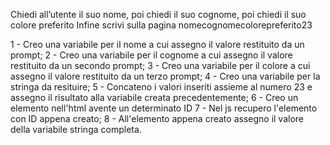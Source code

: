 Chiedi all’utente il suo nome,
poi chiedi il suo cognome,
poi chiedi il suo colore preferito
Infine scrivi sulla pagina nomecognomecolorepreferito23

1 - Creo una variabile per il nome a cui assegno il valore restituito da un prompt;
2 - Creo una variabile per il cognome a cui assegno il valore restituito da un secondo prompt;
3 - Creo una variabile per il colore a cui assegno il valore restituito da un terzo prompt;
4 - Creo una variabile per la stringa da resituire;
5 - Concateno i valori inseriti assieme al numero 23 e assegno il risultato alla variabile creata precedentemente;
6 - Creo un elemento nell'html avente un determinato ID
7 - Nel js recupero l'elemento con ID appena creato;
8 - All'elemento appena creato assegno il valore della variabile stringa completa.